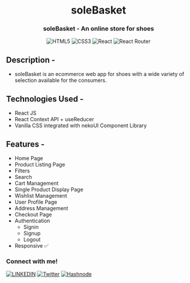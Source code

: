 <h1 align="center"> soleBasket </h1>
<h3 align="center"> soleBasket - An online store for shoes </h3>

<div align="center">

![HTML5](https://img.shields.io/badge/html5-%23E34F26.svg?style=for-the-badge&logo=html5&logoColor=white)
 ![CSS3](https://img.shields.io/badge/css3-%231572B6.svg?style=for-the-badge&logo=css3&logoColor=white)
 ![React](https://img.shields.io/badge/React-20232A?style=for-the-badge&logo=react&logoColor=61DAFB)
 ![React Router](https://img.shields.io/badge/React_Router-CA4245?style=for-the-badge&logo=react-router&logoColor=white)


</div>

  
## Description -
 - soleBasket is an ecommerce web app for shoes with a wide variety of selection available for the consumers.

## Technologies Used -
 - React JS
 - React Context API + useReducer
 - Vanilla CSS integrated with nekoUI Component Library


## Features -
- Home Page
- Product Listing Page
- Filters
- Search 
- Cart Management 
- Single Product Display Page
- Wishlist Management
- User Profile Page
- Address Management
- Checkout Page
- Authentication
    - Signin
    - Signup
    - Logout
- Responsive ✅
   

### Connect with me!
[![LINKEDIN](https://img.shields.io/badge/LinkedIn-0077B5?style=for-the-badge&logo=linkedin&logoColor=white)](https://www.linkedin.com/in/hrishikesh-barman-76b0bb105/)
[![Twitter](https://img.shields.io/badge/Twitter-1DA1F2?style=for-the-badge&logo=twitter&logoColor=white)](https://twitter.com/something_JS)
[![Hashnode](https://img.shields.io/badge/Hashnode-2962FF?style=for-the-badge&logo=hashnode&logoColor=white)](https://hrishi.hashnode.dev/)
